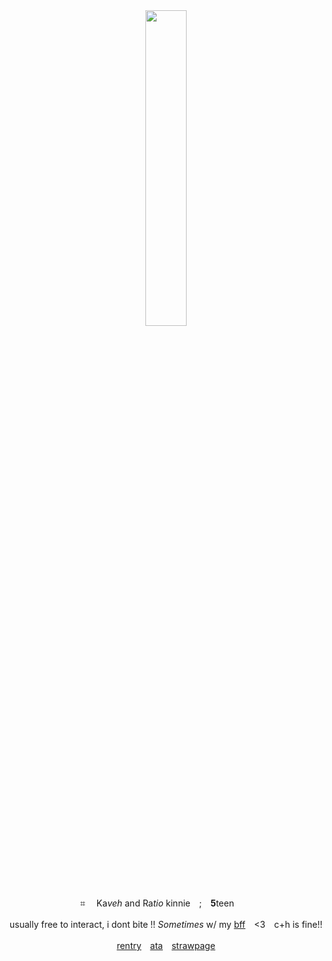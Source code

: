 <div align="center">
  


　　‎
  
<p align="center">
<img src="https://files.catbox.moe/mg2nyx.png" width="36%" height="36%"> 
</p>


<div id="header" align="center">


⌗ 　Ka*veh* and Ra*tio* kinnie　;　**5**teen　　‎


usually free to interact, i dont bite !! *Sometimes* w/ my [bff](https://github.com/hitchikerb)　‎<3　‎c+h is fine!!

[rentry](https://rentry.co/forkin)　[ata](https://Vivienne.atabook.org/)　[strawpage](https://Ratios-husband.straw.page/)

